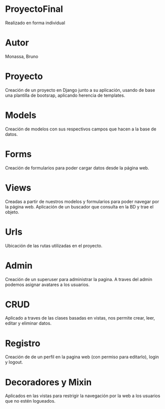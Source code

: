# ProyectoFinal
Realizado en forma individual

# Autor
Monassa, Bruno

# Proyecto
Creación de un proyecto en Django junto a su aplicación, usando de base una plantilla de bootsrap, aplicando herencia de templates.

# Models
Creación de  modelos con sus respectivos campos que hacen a la base de datos.

# Forms
Creación de formularios para poder cargar datos desde la página web.

# Views
Creadas a partir de nuestros modelos y formularios para poder navegar por la página web. Aplicación de un buscador que consulta en la BD y trae el objeto.

# Urls
Ubicación de las rutas utilizadas en el proyecto.

# Admin
Creación de un superuser para administrar la pagina. A traves del admin podemos asignar avatares a los usuarios.

# CRUD
Aplicado a traves de las clases basadas en vistas, nos permite crear, leer, editar y eliminar datos.

# Registro
Creación de de un perfil en la pagina web (con permiso para editarlo), login y logout.

# Decoradores y Mixin
Aplicados en las vistas para restrigir la navegación por la web a los usuarios que no estén logueados.
